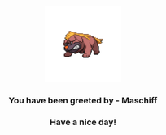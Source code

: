<p align="center">
            <img src="https://raw.githubusercontent.com/PokeAPI/sprites/master/sprites/pokemon/942.png" width="150" height="150">
          </p>
          <h3 align="center">You have been greeted by - <b>Maschiff</b></h3>
          <h3 align="center">Have a nice day!</h3>
        